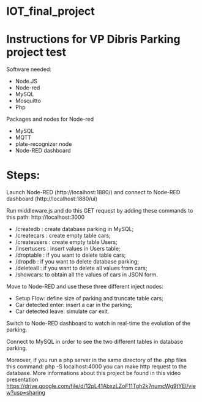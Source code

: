 # IOT_final_project

# Instructions for VP Dibris Parking project test  
  
Software needed:  
- Node.JS  
- Node-red  
- MySQL  
- Mosquitto  
- Php  
  
Packages and nodes for Node-red  
- MySQL  
- MQTT  
- plate-recognizer node  
- Node-RED dashboard  
  
# Steps:  
Launch Node-RED (http://localhost:1880/) and 
connect to Node-RED dashboard (http://localhost:1880/ui)  
  
Run middleware.js and do this GET request by adding these commands to this path: 
http://localhost:3000   
- /createdb : create database parking in MySQL;  
- /createcars : create empty table cars;  
- /createusers : create empty table Users;  
- /insertusers : insert values in Users table;  
- /droptable : if you want to delete table cars;  
- /dropdb : if you want to delete database parking;  
- /deleteall : if you want to delete all values from cars;  
- /showcars: to obtain all the values of cars in JSON form.  
  
Move to Node-RED and use these three different inject nodes:  
- Setup Flow: define size of parking and truncate table cars;  
- Car detected enter: insert a car in the parking;  
- Car detected leave: simulate car exit.  
  
Switch to Node-RED dashboard to watch in real-time the evolution of the parking.  
  
Connect to MySQL in order to see the two different tables in database parking.  
  
Moreover, if you run a php server in the same directory of the .php files  
this command: php -S localhost:4000 you can make http request to the database.
  More informations about this project be found in this video presentation  
https://drive.google.com/file/d/12pL41AbxzLZoF11Tgh2k7numcWg9tYEl/view?usp=sharing
